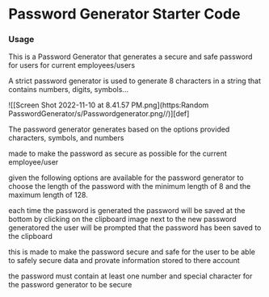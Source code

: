 # Password Generator Starter Code
### Usage

This is a Password Generator that generates a secure and safe password for users for current employees/users


 A strict password generator is used to generate 8 characters in a string that contains numbers, digits, symbols...


![[Screen Shot 2022-11-10 at 8.41.57 PM.png](https:Random PasswordGenerator/s/Passwordgenerator.png//)][def]


The password generator generates based on the options provided characters, symbols, and numbers

made to make the password as secure as possible for the current employee/user

given the following options are available for the password generator to choose the length of the password
with the minimum length of 8 and the maximum length of 128.

each time the password is generated the password will be saved at the bottom by clicking on the clipboard image next to the new password generatored the user will be prompted that the password has been saved to the clipboard

this is made to make the password secure and safe for the user to be able to safely secure data and provate information stored to there account

the password must contain at least one number and special character for the password generator to be secure 






